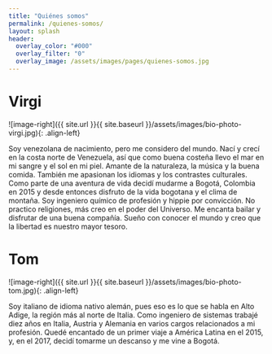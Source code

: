 ```yaml
---
title: "Quiénes somos"
permalink: /quienes-somos/ 
layout: splash
header:
  overlay_color: "#000"
  overlay_filter: "0"
  overlay_image: /assets/images/pages/quienes-somos.jpg
---
```



# Virgi

![image-right]({{ site.url }}{{ site.baseurl }}/assets/images/bio-photo-virgi.jpg){: .align-left}

Soy venezolana de nacimiento, pero me considero del mundo. Nací y crecí en la costa norte de Venezuela, así que como buena costeña llevo el mar en mi sangre y el sol en mi piel. Amante de la naturaleza, la música y la buena comida. También me apasionan los idiomas y los contrastes culturales.  Como parte de una aventura de vida decidí mudarme a Bogotá, Colombia en 2015 y desde entonces disfruto de la vida bogotana y el clima de montaña. Soy ingeniero químico de profesión y hippie por convicción. No practico religiones, más creo en el poder del Universo. Me encanta bailar y disfrutar de una buena compañía. Sueño con conocer el mundo y creo que la libertad es nuestro mayor tesoro. 

# Tom

![image-right]({{ site.url }}{{ site.baseurl }}/assets/images/bio-photo-tom.jpg){: .align-left}

Soy italiano de idioma nativo alemán, pues eso es lo que se habla en Alto Adige, la región más al norte de Italia. Como ingeniero de sistemas trabajé diez años en Italia, Austria y Alemania en varios cargos relacionados a mi profesión. Quedé encantado de un primer viaje a América Latina en el 2015, y, en el 2017, decidí tomarme un descanso y me vine a Bogotá.
